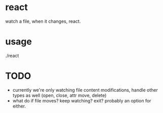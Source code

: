 react
=====

watch a file, when it changes, react.

usage
=====
./react <file to watch> <command to run>


TODO
====

* currently we're only watching file content modifications, handle other types as well (open, close, attr move, delete)
* what do if file moves? keep watching? exit? probably an option for either.

